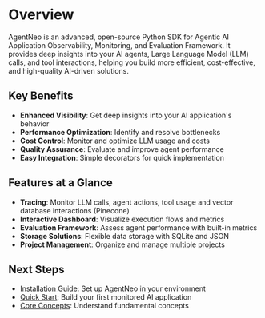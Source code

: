 # Overview

AgentNeo is an advanced, open-source Python SDK for Agentic AI Application Observability, Monitoring, and Evaluation Framework. It provides deep insights into your AI agents, Large Language Model (LLM) calls, and tool interactions, helping you build more efficient, cost-effective, and high-quality AI-driven solutions.

## Key Benefits

- **Enhanced Visibility**: Get deep insights into your AI application's behavior
- **Performance Optimization**: Identify and resolve bottlenecks
- **Cost Control**: Monitor and optimize LLM usage and costs
- **Quality Assurance**: Evaluate and improve agent performance
- **Easy Integration**: Simple decorators for quick implementation

## Features at a Glance

- **Tracing**: Monitor LLM calls, agent actions, tool usage and vector database interactions (Pinecone)
- **Interactive Dashboard**: Visualize execution flows and metrics
- **Evaluation Framework**: Assess agent performance with built-in metrics
- **Storage Solutions**: Flexible data storage with SQLite and JSON
- **Project Management**: Organize and manage multiple projects

## Next Steps

- [Installation Guide](installation.md): Set up AgentNeo in your environment
- [Quick Start](quick-start.md): Build your first monitored AI application
- [Core Concepts](../core-concepts/key-features.md): Understand fundamental concepts